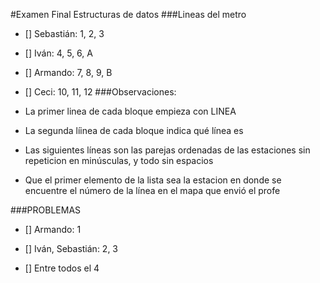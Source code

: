 #Examen Final Estructuras de datos
###Lineas del metro

- [] Sebastián: 1, 2, 3

- [] Iván: 4, 5, 6, A

- [] Armando: 7, 8, 9, B

- [] Ceci: 10, 11, 12
###Observaciones: 

* La primer linea de cada bloque empieza con LINEA

* La segunda líinea de cada bloque indica qué línea es

* Las siguientes líneas son las parejas ordenadas de las estaciones sin repeticion en minúsculas, y todo sin espacios

* Que el primer elemento de la lista sea la estacion en donde se encuentre el número de la línea en el mapa que envió el profe

###PROBLEMAS
- [] Armando: 1

- [] Iván, Sebastián: 2, 3

- [] Entre todos el 4 
